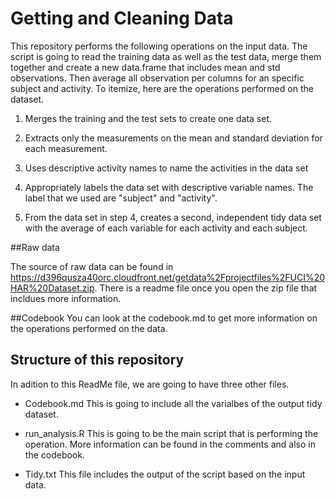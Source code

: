 # Getting and Cleaning Data

This repository performs the following operations on the input data. The script is going to read the training data as well as the test data, merge them together and create a new data.frame that includes mean and std observations. Then average all observation per columns for an specific subject and activity. To itemize, here are the operations performed on the dataset.

1) Merges the training and the test sets to create one data set.

2) Extracts only the measurements on the mean and standard deviation for each measurement.

3) Uses descriptive activity names to name the activities in the data set

4) Appropriately labels the data set with descriptive variable names. The label that we used are "subject" and "activity".

5) From the data set in step 4, creates a second, independent tidy data set with the average of each variable for each activity and each subject.

##Raw data

The source of raw data can be found in https://d396qusza40orc.cloudfront.net/getdata%2Fprojectfiles%2FUCI%20HAR%20Dataset.zip. There is a readme file once you open the zip file that incldues more information.

##Codebook
You can look at the codebook.md to get more information on the operations performed on the data.

## Structure of this repository

In adition to this ReadMe file, we are going to have three other files.

* Codebook.md
This is going to include all the varialbes of the output tidy dataset.

* run_analysis.R
This is going to be the main script that is performing the operation. More information can be found in the comments and also in the codebook.

* Tidy.txt
This file includes the output of the script based on the input data.
